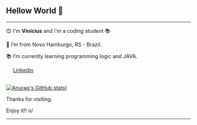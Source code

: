 ## Hellow World 👋
---

:blush: I'm **Vinícius** and i'm a coding student :books:

:house_with_garden: I’m from Novo Hamburgo, RS - Brazil.

:books: I’m currently learning programming logic and JAVA.

<img src="https://cdn.worldvectorlogo.com/logos/linkedin-icon-2.svg" width="15" height="15"/> [Linkedin](https://www.linkedin.com/in/viniarnhold/)
<br><br>

[![Anurag's GitHub stats](https://github-readme-stats.vercel.app/api?username=viniarnhold&show_icons=true&theme=vision-friendly-dark))](https://github.com/anuraghazra/github-readme-stats)

Thanks for visiting.

Enjoy it!! o/

----------------------------------------------------------------------------------
<!--
**viniarnhold/viniarnhold** is a ✨ _special_ ✨ repository because its `README.md` (this file) appears on your GitHub profile.

Here are some ideas to get you started:

- 🔭 I’m currently working on ...
- 🌱 I’m currently learning ...
- 👯 I’m looking to collaborate on ...
- 🤔 I’m looking for help with ...
- 💬 Ask me about ...
- 📫 How to reach me: ...
- 😄 Pronouns: ...
- ⚡ Fun fact: ...
-->
